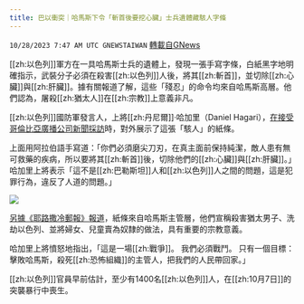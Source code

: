 ```yaml
---
title: 巴以衝突｜哈馬斯下令「斬首後要挖心臟」士兵遺體藏駭人字條
---
```

`10/28/2023 7:47 AM UTC GNEWSTAIWAN` [轉載自GNews](https://gnews.org/articles/1891493)



  
[[zh:以色列]]軍方在一具哈馬斯士兵的遺體上，發現一張手寫字條，白紙黑字地明確指示，武裝分子必須在殺害[[zh:以色列]]人後，將其[[zh:斬首]]，並切除[[zh:心臟]]與[[zh:肝臟]]。據有關報道了解，這些「殘忍」的命令均來自哈馬斯高層。他們認為，屠殺[[zh:猶太人]]在[[zh:宗教]]上意義非凡。


[[zh:以色列]]國防軍發言人，上將[[zh:丹尼爾]]·哈加里（Daniel Hagari），[在接受哥倫比亞廣播公司新聞採訪](https://twitter.com/CBSMornings/status/1716801332588257328)時，對外展示了這張「駭人」的紙條。

  

上面用阿拉伯語手寫道：「你們必須磨尖刀刃，在真主面前保持純潔，敵人患有無可救藥的疾病，所以要將其[[zh:斬首]]後，切除他們的[[zh:心臟]]與[[zh:肝臟]]。」哈加里上將表示「這不是[[zh:巴勒斯坦]]人和[[zh:以色列]]人之間的問題，這是犯罪行為，違反了人道的問題。」



![](ipfs://QmYxh86NRmNdRvr99jvQmjL5yHLMXKjAT2rZAH4KMT3Frf?.png)
  

[另據《耶路撒冷郵報》報道](https://www.jpost.com/israel-news/defense-news/article-770086)，紙條來自哈馬斯主管層，他們宣稱殺害猶太男子、洗劫以色列、並將婦女、兒童賣為奴隸的做法，具有重要的宗教意義。

哈加里上將憤怒地指出，「這是一場[[zh:戰爭]]。 我們必須戰鬥。 只有一個目標：擊敗哈馬斯，殺死[[zh:恐怖組織]]的主管人，把我們的人民帶回家。」

  

[[zh:以色列]]官員早前估計，至少有1400名[[zh:以色列]]人，在[[zh:10月7日]]的突襲暴行中喪生。


